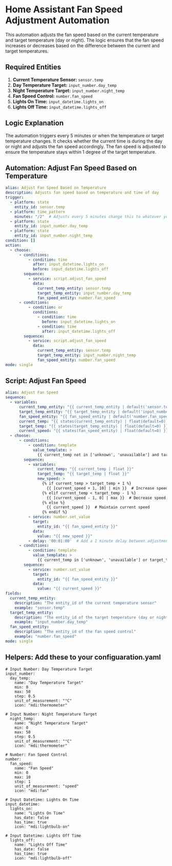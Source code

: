 # Home Assistant Fan Speed Adjustment Automation

This automation adjusts the fan speed based on the current temperature and target temperature (day or night). The logic ensures that the fan speed increases or decreases based on the difference between the current and target temperatures.

## Required Entities

1. **Current Temperature Sensor:** `sensor.temp`
2. **Day Temperature Target:** `input_number.day_temp`
3. **Night Temperature Target:** `input_number.night_temp`
4. **Fan Speed Control:** `number.fan_speed`
5. **Lights On Time:** `input_datetime.lights_on`
6. **Lights Off Time:** `input_datetime.lights_off`

## Logic Explanation

The automation triggers every 5 minutes or when the temperature or target temperature changes. It checks whether the current time is during the day or night and adjusts the fan speed accordingly. The fan speed is adjusted to ensure the temperature stays within 1 degree of the target temperature.

## Automation: Adjust Fan Speed Based on Temperature

```yaml
alias: Adjust Fan Speed Based on Temperature
description: Adjusts fan speed based on temperature and time of day
trigger:
  - platform: state
    entity_id: sensor.temp
  - platform: time_pattern
    minutes: "/2"  # Adjusts every 5 minutes change this to whatever you want this determines how often the reading from the temperature sensor is taken.
  - platform: state
    entity_id: input_number.day_temp
  - platform: state
    entity_id: input_number.night_temp
condition: []
action:
  - choose:
      - conditions:
          - condition: time
            after: input_datetime.lights_on
            before: input_datetime.lights_off
        sequence:
          - service: script.adjust_fan_speed
            data:
              current_temp_entity: sensor.temp
              target_temp_entity: input_number.day_temp
              fan_speed_entity: number.fan_speed
      - conditions:
          - condition: or
            conditions:
              - condition: time
                before: input_datetime.lights_on
              - condition: time
                after: input_datetime.lights_off
        sequence:
          - service: script.adjust_fan_speed
            data:
              current_temp_entity: sensor.temp
              target_temp_entity: input_number.night_temp
              fan_speed_entity: number.fan_speed
mode: single
```

## Script: Adjust Fan Speed

```yaml
alias: Adjust Fan Speed
sequence:
  - variables:
      current_temp_entity: "{{ current_temp_entity | default('sensor.temp') }}"
      target_temp_entity: "{{ target_temp_entity | default('input_number.day_temp') }}"
      fan_speed_entity: "{{ fan_speed_entity | default('number.fan_speed') }}"
      current_temp: "{{ states(current_temp_entity) | float(default=0) }}"
      target_temp: "{{ states(target_temp_entity) | float(default=0) }}"
      current_speed: "{{ states(fan_speed_entity) | float(default=0) }}"
  - choose:
      - conditions:
          - condition: template
            value_template: >
              {{ current_temp not in ['unknown', 'unavailable'] and target_temp not in ['unknown', 'unavailable'] }}
        sequence:
          - variables:
              current_temp: "{{ current_temp | float }}"
              target_temp: "{{ target_temp | float }}"
              new_speed: >
                {% if current_temp > target_temp + 1 %}
                  {{ [current_speed + 1, 10] | min }}  # Increase speed, max 10
                {% elif current_temp < target_temp - 1 %}
                  {{ [current_speed - 1, 0] | max }}  # Decrease speed, min 0
                {% else %}
                  {{ current_speed }}  # Maintain current speed
                {% endif %}
          - service: number.set_value
            target:
              entity_id: "{{ fan_speed_entity }}"
            data:
              value: "{{ new_speed }}"
          - delay: '00:01:00'  # Add a 1 minute delay between adjustments - change this to whatever, this determines the minimum time to wait between adjusting the fan regardles of the time interval in the automation. 
      - conditions:
          - condition: template
            value_template: >
              {{ current_temp in ['unknown', 'unavailable'] or target_temp in ['unknown', 'unavailable'] }}
        sequence:
          - service: number.set_value
            target:
              entity_id: "{{ fan_speed_entity }}"
            data:
              value: "{{ current_speed }}"
fields:
  current_temp_entity:
    description: "The entity_id of the current temperature sensor"
    example: "sensor.temp"
  target_temp_entity:
    description: "The entity_id of the target temperature (day or night)"
    example: "input_number.day_temp"
  fan_speed_entity:
    description: "The entity_id of the fan speed control"
    example: "number.fan_speed"
mode: single
```

## Helpers: Add these to your configuaration.yaml

```
# Input Number: Day Temperature Target
input_number:
  day_temp:
    name: "Day Temperature Target"
    min: 0
    max: 50
    step: 0.5
    unit_of_measurement: "°C"
    icon: "mdi:thermometer"

# Input Number: Night Temperature Target
  night_temp:
    name: "Night Temperature Target"
    min: 0
    max: 50
    step: 0.5
    unit_of_measurement: "°C"
    icon: "mdi:thermometer"

# Number: Fan Speed Control
number:
  fan_speed:
    name: "Fan Speed"
    min: 0
    max: 10
    step: 1
    unit_of_measurement: "speed"
    icon: "mdi:fan"

# Input Datetime: Lights On Time
input_datetime:
  lights_on:
    name: "Lights On Time"
    has_date: false
    has_time: true
    icon: "mdi:lightbulb-on"

# Input Datetime: Lights Off Time
  lights_off:
    name: "Lights Off Time"
    has_date: false
    has_time: true
    icon: "mdi:lightbulb-off"
```

